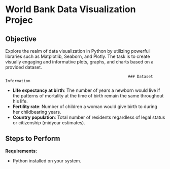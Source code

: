 # World Bank Data Visualization Projec

## Objective

Explore the realm of data visualization in Python by utilizing powerful libraries such as Matplotlib, Seaborn, and Plotly. The task is to create visually engaging and informative plots, graphs, and charts based on a provided dataset.

                                                          ### Dataset Information
- **Life expectancy at birth**: The number of years a newborn would live if the patterns of mortality at the time of birth remain the same throughout his life.
- **Fertility rate**: Number of children a woman would give birth to during her childbearing years.
- **Country population**: Total number of residents regardless of legal status or citizenship (midyear estimates).
## Steps to Perform

**Requirements:**
   - Python installed on your system.




